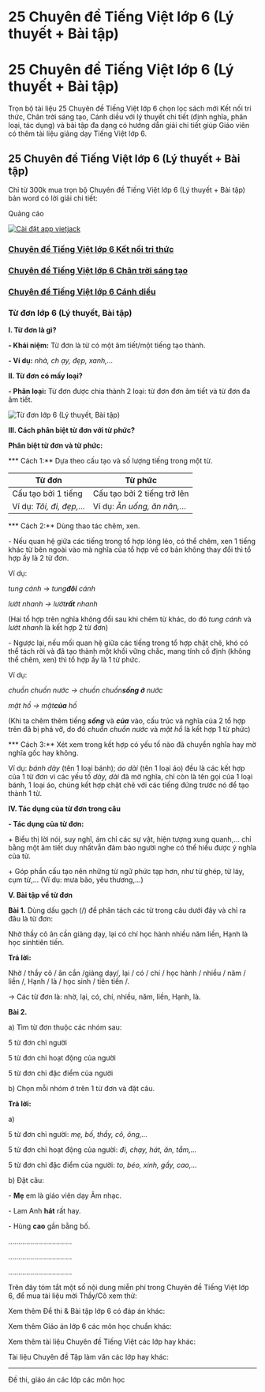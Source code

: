 # 25 Chuyên đề Tiếng Việt lớp 6 (Lý thuyết + Bài tập)

# 25 Chuyên đề Tiếng Việt lớp 6 (Lý thuyết + Bài tập)

Trọn bộ tài liệu 25 Chuyên đề Tiếng Việt lớp 6 chọn lọc sách mới Kết nối tri thức, Chân trời sáng tạo, Cánh diều với lý thuyết chi tiết (định nghĩa, phân loại, tác dụng) và bài tập đa dạng có hướng dẫn giải chi tiết giúp Giáo viên có thêm tài liệu giảng dạy Tiếng Việt lớp 6.

## 25 Chuyên đề Tiếng Việt lớp 6 (Lý thuyết + Bài tập)

Chỉ từ 300k mua trọn bộ Chuyên đề Tiếng Việt lớp 6 (Lý thuyết + Bài tập) bản word có lời giải chi tiết:

Quảng cáo

[ ![Cài đặt app vietjack](https://vietjack.com/images/install_app_banner6.png) ](https://vietjack.onelink.me/hJSB/68b3701a)

### [**Chuyên đề Tiếng Việt lớp 6 Kết nối tri thức**](https://vietjack.com/tai-lieu-mon-ngu-van/tai-lieu-tieng-viet-lop-6-ket-noi.jsp)

### [**Chuyên đề Tiếng Việt lớp 6 Chân trời sáng tạo**](https://vietjack.com/tai-lieu-mon-ngu-van/tai-lieu-tieng-viet-lop-6-chan-troi.jsp)

### [**Chuyên đề Tiếng Việt lớp 6 Cánh diều**](https://vietjack.com/tai-lieu-mon-ngu-van/tai-lieu-tieng-viet-lop-6-canh-dieu.jsp)

### Từ đơn lớp 6 (Lý thuyết, Bài tập)

**I. Từ đơn là gì?**

**\- Khái niệm:** Từ đơn là từ có một âm tiết/một tiếng tạo thành. 

**\- Ví dụ:** _nhà, ch_ _ạy, đẹp, xanh,..._

**II. Từ đơn có mấy loại?**

**\- Phân loại:** Từ đơn được chia thành 2 loại: từ đơn đơn âm tiết và từ đơn đa âm tiết. 

![Từ đơn lớp 6 \(Lý thuyết, Bài tập\)](https://vietjack.com/tai-lieu-mon-ngu-van/images/tu-don.PNG)

**III. Cách phân biệt từ đơn với từ phức?**

**Phân biệt từ đơn và từ phức:**

*** Cách 1:** Dựa theo cấu tạo và số lượng tiếng trong một từ. 

**Từ đơn** |  **Từ phức**  
---|---  
Cấu tạo bởi 1 tiếng |  Cấu tạo bởi 2 tiếng trở lên  
Ví dụ: _Tôi, đi, đẹp,…_ |  Ví dụ: _Ăn uống, ăn năn,…_  
  
*** Cách 2:** Dùng thao tác chêm, xen. 

\- Nếu quan hệ giữa các tiếng trong tổ hợp lỏng lẻo, có thể chêm, xen 1 tiếng khác từ bên ngoài vào mà nghĩa của tổ hợp về cơ bản không thay đổi thì tổ hợp ấy là 2 từ đơn.

Ví dụ: 

_tung cánh_ → _tung**đôi** cánh_

_lướt nhanh → lướt**rất** nhanh_

(Hai tổ hợp trên nghĩa không đổi sau khi chêm từ khác, do đó _tung cánh_ và _lướt nhanh_ là kết hợp 2 từ đơn)

\- Ngược lại, nếu mối quan hệ giữa các tiếng trong tổ hợp chặt chẽ, khó có thể tách rời và đã tạo thành một khối vững chắc, mang tính cố định (không thể chêm, xen) thì tổ hợp ấy là 1 từ phức.

Ví dụ: 

_chuồn chuồn nước → chuồn chuồn**sống ở** nước_

_mặt hồ → mặt**của** hồ_

(Khi ta chêm thêm tiếng **_sống_** và **_của_** vào, cấu trúc và nghĩa của 2 tổ hợp trên đã bị phá vỡ, do đó _chuồn chuồn nước_ và _mặt hồ_ là kết hợp 1 từ phức)

*** Cách 3:** Xét xem trong kết hợp có yếu tố nào đã chuyển nghĩa hay mờ nghĩa gốc hay không.

Ví dụ: _bánh dày_ (tên 1 loại bánh); _áo dài_ (tên 1 loại áo) đều là các kết hợp của 1 từ đơn vì các yếu tố _dày, dài_ đã mờ nghĩa, chỉ còn là tên gọi của 1 loại bánh, 1 loại áo, chúng kết hợp chặt chẽ với các tiếng đứng trước nó để tạo thành 1 từ.

**IV. Tác dụng của từ đơn trong câu**

**\- Tác dụng của từ đơn:**

\+ Biểu thị lời nói, suy nghĩ, ám chỉ các sự vật, hiện tượng xung quanh,… chỉ bằng một âm tiết duy nhấtvẫn đảm bảo người nghe có thể hiểu được ý nghĩa của từ.

\+ Góp phần cấu tạo nên những từ ngữ phức tạp hơn, như từ ghép, từ láy, cụm từ,… (Ví dụ: mưa bão, yêu thương,…)

**V. Bài tập về từ đơn**

**Bài 1.** Dùng dấu gạch (/) để phân tách các từ trong câu dưới đây và chỉ ra đâu là từ đơn: 

Nhờ thầy cô ân cần giảng dạy, lại có chí học hành nhiều năm liền, Hạnh là học sinhtiên tiến.

**Trả lời:**

Nhờ / thầy cô / ân cần /giảng dạy/, lại / có / chí / học hành / nhiều / năm / liền /, Hạnh / là / học sinh / tiên tiến /.

→ Các từ đơn là: nhờ, lại, có, chí, nhiều, năm, liền, Hạnh, là. 

**Bài 2.**

a) Tìm từ đơn thuộc các nhóm sau: 

5 từ đơn chỉ người

5 từ đơn chỉ hoạt động của người

5 từ đơn chỉ đặc điểm của người

b) Chọn mỗi nhóm ở trên 1 từ đơn và đặt câu. 

**Trả lời:**

a) 

5 từ đơn chỉ người: _mẹ, bố, thầy, cô, ông,…_

5 từ đơn chỉ hoạt động của người: _đi, chạy, hát, ăn, tắm,…_

5 từ đơn chỉ đặc điểm của người: _to, béo, xinh, gầy, cao,…_

b) Đặt câu: 

\- **Mẹ** em là giáo viên dạy Âm nhạc. 

\- Lam Anh **hát** rất hay. 

\- Hùng **cao** gần bằng bố. 

................................

................................

................................

Trên đây tóm tắt một số nội dung miễn phí trong Chuyên đề Tiếng Việt lớp 6, để mua tài liệu mời Thầy/Cô xem thử:

Xem thêm Đề thi & Bài tập lớp 6 có đáp án khác:

Xem thêm Giáo án lớp 6 các môn học chuẩn khác:

Xem thêm tài liệu Chuyên đề Tiếng Việt các lớp hay khác:

Tài liệu Chuyên đề Tập làm văn các lớp hay khác:

* * *

Đề thi, giáo án các lớp các môn học
